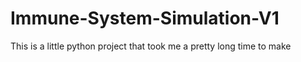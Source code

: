# Immune-System-Simulation-V1
This is a little python project that took me a pretty long time to make
